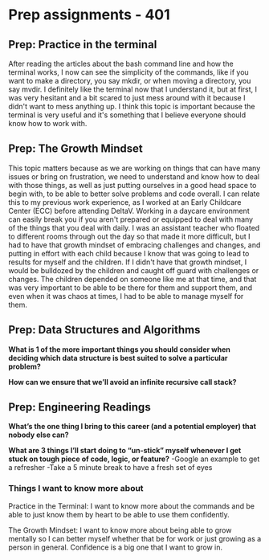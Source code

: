 # Prep assignments - 401

## Prep: Practice in the terminal

After reading the articles about the bash command line and how the terminal works, I now can see the simplicity of the commands, like if you want to make a directory, you say mkdir, or when moving a directory, you say mvdir. I definitely like the terminal now that I understand it, but at first, I was very hesitant and a bit scared to just mess around with it because I didn't want to mess anything up. I think this topic is important because the terminal is very useful and it's something that I believe everyone should know how to work with.

## Prep: The Growth Mindset

This topic matters because as we are working on things that can have many issues or bring on frustration, we need to understand and know how to deal with those things, as well as just putting ourselves in a good head space to begin with, to be able to better solve problems and code overall. I can relate this to my previous work experience, as I worked at an Early Childcare Center (ECC) before attending DeltaV. Working in a daycare environment can easily break you if you aren't prepared or equipped to deal with many of the things that you deal with daily. I was an assistant teacher who floated to different rooms through out the day so that made it more difficult, but I had to have that growth mindset of embracing challenges and changes, and putting in effort with each child because I know that was going to lead to results for myself and the children. If I didn't have that growth mindset, I would be bulldozed by the children and caught off guard with challenges or changes. The children depended on someone like me at that time, and that was very important to be able to be there for them and support them, and even when it was chaos at times, I had to be able to manage myself for them.

## Prep: Data Structures and Algorithms

**What is 1 of the more important things you should consider when deciding which data structure is best suited to solve a particular problem?**

**How can we ensure that we’ll avoid an infinite recursive call stack?**

## Prep: Engineering Readings

**What’s the one thing I bring to this career (and a potential employer) that nobody else can?**

**What are 3 things I’ll start doing to “un-stick” myself whenever I get stuck on tough piece of code, logic, or feature?**
-Google an example to get a refresher
-Take a 5 minute break to have a fresh set of eyes

### Things I want to know more about

Practice in the Terminal: I want to know more about the commands and be able to just know them by heart to be able to use them confidently.

The Growth Mindset: I want to know more about being able to grow mentally so I can better myself whether that be for work or just growing as a person in general. Confidence is a big one that I want to grow in.
